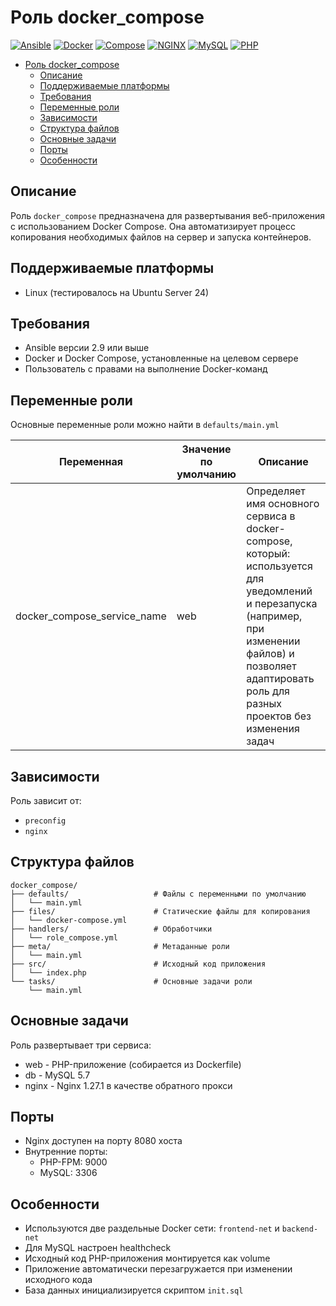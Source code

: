 # Роль docker_compose

[![Ansible](https://img.shields.io/badge/Ansible-EE0000?style=for-the-badge&logo=ansible&logoColor=white)](https://www.ansible.com) [![Docker](https://img.shields.io/badge/Docker-2496ED?style=for-the-badge&logo=docker&logoColor=white)](https://www.docker.com) [![Compose](https://img.shields.io/badge/Docker_Compose-2496ED?style=for-the-badge&logo=docker&logoColor=white)](https://docs.docker.com/compose/)
[![NGINX](https://img.shields.io/badge/NGINX-009639?style=for-the-badge&logo=nginx&logoColor=white)](https://www.nginx.com) [![MySQL](https://img.shields.io/badge/MySQL-4479A1?style=for-the-badge&logo=mysql&logoColor=white)](https://www.mysql.com) [![PHP](https://img.shields.io/badge/PHP-777BB4?style=for-the-badge&logo=php&logoColor=white)](https://www.php.net)

<!-- TOC tocDepth:2..3 chapterDepth:2..6 -->

- [Роль docker\_compose](#роль-docker_compose)
  - [Описание](#описание)
  - [Поддерживаемые платформы](#поддерживаемые-платформы)
  - [Требования](#требования)
  - [Переменные роли](#переменные-роли)
  - [Зависимости](#зависимости)
  - [Структура файлов](#структура-файлов)
  - [Основные задачи](#основные-задачи)
  - [Порты](#порты)
  - [Особенности](#особенности)

<!-- /TOC -->

## Описание

Роль `docker_compose` предназначена для развертывания веб-приложения с использованием Docker Compose. Она автоматизирует процесс копирования необходимых файлов на сервер и запуска контейнеров.

## Поддерживаемые платформы

* Linux (тестировалось на Ubuntu Server 24)

## Требования

* Ansible версии 2.9 или выше
* Docker и Docker Compose, установленные на целевом сервере
* Пользователь с правами на выполнение Docker-команд

## Переменные роли

Основные переменные роли можно найти в `defaults/main.yml`

Переменная | Значение по умолчанию | Описание
-----------|-----------------------|---------
docker_compose_service_name | web | Определяет имя основного сервиса в docker-compose, который: используется для уведомлений и перезапуска (например, при изменении файлов) и позволяет адаптировать роль для разных проектов без изменения задач


## Зависимости

Роль зависит от:
* `preconfig`
* `nginx`

## Структура файлов

```text
docker_compose/
├── defaults/                   # Файлы с переменными по умолчанию
│   └── main.yml
├── files/                      # Статические файлы для копирования
│   └── docker-compose.yml
├── handlers/                   # Обработчики
│   └── role_compose.yml
├── meta/                       # Метаданные роли
│   └── main.yml
├── src/                        # Исходный код приложения
│   └── index.php
└── tasks/                      # Основные задачи роли
    └── main.yml
```

## Основные задачи

Роль развертывает три сервиса:
* web - PHP-приложение (собирается из Dockerfile)
* db - MySQL 5.7
* nginx - Nginx 1.27.1 в качестве обратного прокси

## Порты

* Nginx доступен на порту 8080 хоста
* Внутренние порты:
  * PHP-FPM: 9000
  * MySQL: 3306

## Особенности
* Используются две раздельные Docker сети: `frontend-net` и `backend-net`
* Для MySQL настроен healthcheck
* Исходный код PHP-приложения монтируется как volume
* Приложение автоматически перезагружается при изменении исходного кода
* База данных инициализируется скриптом `init.sql`
